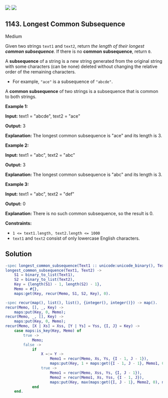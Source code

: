 [![](https://img.shields.io/github/stars/javadev/LeetCode-in-All?label=Stars&style=flat-square)](https://github.com/javadev/LeetCode-in-All)
[![](https://img.shields.io/github/forks/javadev/LeetCode-in-All?label=Fork%20me%20on%20GitHub%20&style=flat-square)](https://github.com/javadev/LeetCode-in-All/fork)

## 1143\. Longest Common Subsequence

Medium

Given two strings `text1` and `text2`, return _the length of their longest **common subsequence**._ If there is no **common subsequence**, return `0`.

A **subsequence** of a string is a new string generated from the original string with some characters (can be none) deleted without changing the relative order of the remaining characters.

*   For example, `"ace"` is a subsequence of `"abcde"`.

A **common subsequence** of two strings is a subsequence that is common to both strings.

**Example 1:**

**Input:** text1 = "abcde", text2 = "ace"

**Output:** 3

**Explanation:** The longest common subsequence is "ace" and its length is 3.

**Example 2:**

**Input:** text1 = "abc", text2 = "abc"

**Output:** 3

**Explanation:** The longest common subsequence is "abc" and its length is 3.

**Example 3:**

**Input:** text1 = "abc", text2 = "def"

**Output:** 0

**Explanation:** There is no such common subsequence, so the result is 0.

**Constraints:**

*   `1 <= text1.length, text2.length <= 1000`
*   `text1` and `text2` consist of only lowercase English characters.

## Solution

```erlang
-spec longest_common_subsequence(Text1 :: unicode:unicode_binary(), Text2 :: unicode:unicode_binary()) -> integer().
longest_common_subsequence(Text1, Text2) ->
    S1 = binary_to_list(Text1),
    S2 = binary_to_list(Text2),
    Key = {length(S1) - 1, length(S2) - 1},
    Memo = #{},
    maps:get(Key, recur(Memo, S1, S2, Key), 0).

-spec recur(map(), list(), list(), {integer(), integer()}) -> map().
recur(Memo, [], _, Key) ->
    maps:put(Key, 0, Memo);
recur(Memo, _, [], Key) ->
    maps:put(Key, 0, Memo);
recur(Memo, [X | Xs] = Xss, [Y | Ys] = Yss, {I, J} = Key) ->
    case maps:is_key(Key, Memo) of
        true ->
            Memo;
        false ->
            if
                X =:= Y ->
                    Memo1 = recur(Memo, Xs, Ys, {I - 1, J - 1}),
                    maps:put(Key, 1 + maps:get({I - 1, J - 1}, Memo1, 0), Memo1);
                true ->
                    Memo1 = recur(Memo, Xss, Ys, {I, J - 1}),
                    Memo2 = recur(Memo1, Xs, Yss, {I - 1, J}),
                    maps:put(Key, max(maps:get({I, J - 1}, Memo2, 0), maps:get({I - 1, J}, Memo2, 0)), Memo2)
            end
    end.
```